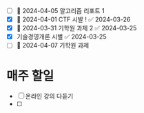 - [ ] 📅 2024-04-05 알고리즘 리포트 1
- [x] 📅 2024-04-01 CTF 시발 ! ✅ 2024-03-26
- [x] 📅 2024-03-31 기학원 과제 2 ✅ 2024-03-25
- [x] 기술경영개론 시벌 ✅ 2024-03-25
- [ ] 📅 2024-04-07 기학원 과제 

# 매주 할일 
- [ ] 온라인 강의 다듣기 
- [ ] 